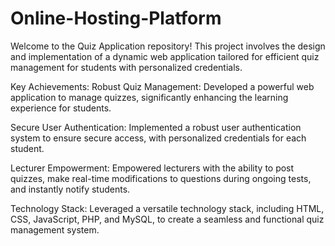 # Online-Hosting-Platform

Welcome to the Quiz Application repository! This project involves the design and implementation of a dynamic web application tailored for efficient quiz management for students with personalized credentials.

Key Achievements: Robust Quiz Management: Developed a powerful web application to manage quizzes, significantly enhancing the learning experience for students.

Secure User Authentication: Implemented a robust user authentication system to ensure secure access, with personalized credentials for each student.

Lecturer Empowerment: Empowered lecturers with the ability to post quizzes, make real-time modifications to questions during ongoing tests, and instantly notify students.

Technology Stack: Leveraged a versatile technology stack, including HTML, CSS, JavaScript, PHP, and MySQL, to create a seamless and functional quiz management system.
